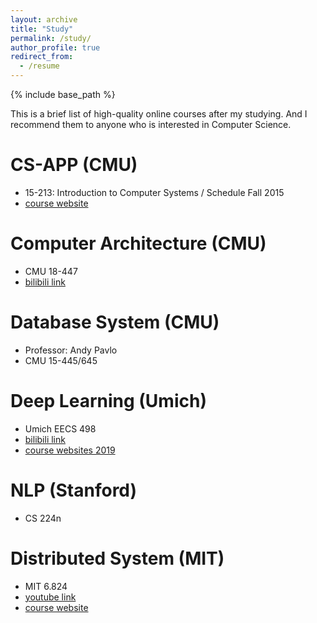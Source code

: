 ```yaml
---
layout: archive
title: "Study"
permalink: /study/
author_profile: true
redirect_from:
  - /resume
---
```


{% include base_path %}

This is a brief list of high-quality online courses after my studying. And I recommend them to anyone who is interested in Computer Science.

CS-APP (CMU)
=====

+ 15-213: Introduction to Computer Systems / Schedule Fall 2015
+ [course website](http://csapp.cs.cmu.edu/)

Computer Architecture (CMU)
=====

+ CMU 18-447
+ [bilibili link](https://www.bilibili.com/video/BV1PT4y1M7gM?from=search&seid=3773069783349525280)

Database System (CMU)
=====

+ Professor: Andy Pavlo
+ CMU 15-445/645

Deep Learning (Umich)
=====

+ Umich EECS 498
+ [bilibili link](https://www.bilibili.com/video/av456644210?p=2)
+ [course websites 2019](https://web.eecs.umich.edu/~justincj/teaching/eecs498/FA2019/)

NLP (Stanford)
=====

+ CS 224n


Distributed System (MIT)
=====

+ MIT 6.824
+ [youtube link](https://www.youtube.com/watch?v=cQP8WApzIQQ&list=PLrw6a1wE39_tb2fErI4-WkMbsvGQk9_UB)
+ [course website](http://nil.csail.mit.edu/6.824/2020/)


